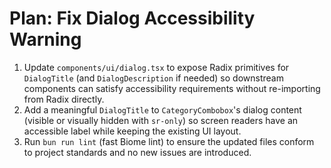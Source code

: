# Plan: Fix Dialog Accessibility Warning

1. Update `components/ui/dialog.tsx` to expose Radix primitives for `DialogTitle` (and `DialogDescription` if needed) so downstream components can satisfy accessibility requirements without re-importing from Radix directly.
2. Add a meaningful `DialogTitle` to `CategoryCombobox`'s dialog content (visible or visually hidden with `sr-only`) so screen readers have an accessible label while keeping the existing UI layout.
3. Run `bun run lint` (fast Biome lint) to ensure the updated files conform to project standards and no new issues are introduced.

